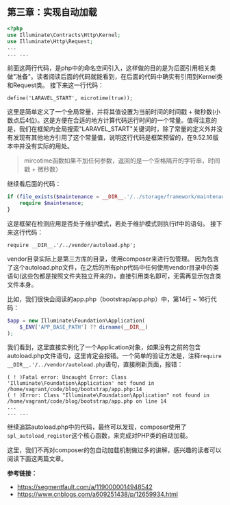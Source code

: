 ## 第三章：实现自动加载
```php
<?php
use Illuminate\Contracts\Http\Kernel;
use Illuminate\Http\Request;
...
... ...
```
前面这两行代码，是php中的命名空间引入，这样做的目的是为后面引用相关类做"准备"。读者阅读后面的代码就能看到，在后面的代码中确实有引用到Kernel类和Request类。
接下来这一行代码：
```
define('LARAVEL_START', microtime(true));
```
这里是简单定义了一个全局常量，并将其值设置为当前时间的时间戳 + 微秒数(小数点后4位)。这是方便在合适的地方计算代码运行时间的一个常量。值得注意的是，我们在框架内全局搜索"LARAVEL_START"关键词时，除了常量的定义外并没有发现有其他地方引用了这个常量值，说明这行代码是框架预留的，在9.52.16版本中并没有实际的用处。

>mircotime函数如果不加任何参数，返回的是一个空格隔开的字符串，时间戳 + 微秒数）

继续看后面的代码：
```php
if (file_exists($maintenance = __DIR__.'/../storage/framework/maintenance.php')) {
    require $maintenance;
}
```
这是框架在检测应用是否处于维护模式，若处于维护模式则执行if中的语句。 接下来这行代码：
```
require __DIR__.'/../vendor/autoload.php';
```
vendor目录实际上是第三方库的目录，使用composer来进行包管理。 因为包含了这个autoload.php文件，在之后的所有php代码中任何使用vendor目录中的类语句(这些包都是按照文件夹独立开来的)，直接引用类名即可，无需再显示包含类文件本身。

比如，我们很快会阅读的app.php（bootstrap/app.php）中，第14行 ~ 16行代码：

```php
$app = new Illuminate\Foundation\Application(
    $_ENV['APP_BASE_PATH'] ?? dirname(__DIR__)
);
```

我们看到，这里直接实例化了一个Application对象，如果没有之前的包含autoload.php文件语句，这里肯定会报错。一个简单的验证方法是，注释`require __DIR__.'/../vendor/autoload.php`语句，直接刷新页面，报错：
```
( ! )Fatal error: Uncaught Error: Class 'Illuminate\Foundation\Application' not found in /home/vagrant/code/blog/bootstrap/app.php:14 
( ! )Error: Class "Illuminate\Foundation\Application" not found in /home/vagrant/code/blog/bootstrap/app.php on line 14
...
... ...
```

继续追踪autoload.php中的代码，最终可以发现，composer使用了`spl_autoload_register`这个核心函数，来完成对PHP类的自动加载。

这里，我们不再对composer的包自动加载机制做过多的讲解，感兴趣的读者可以阅读下面这两篇文章。

**参考链接：**

- https://segmentfault.com/a/1190000014948542
- https://www.cnblogs.com/a609251438/p/12659934.html